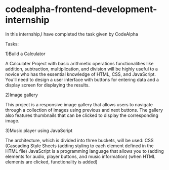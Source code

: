 # codealpha-frontend-development-internship
In this internship,I have completed  the  task given by CodeAlpha

Tasks:


1)Build a Calculator

A Calculater Project with basic arithmetic
operations functionalities like addition,
subtraction, multiplication, and division will be
highly useful to a novice who has the essential
knowledge of HTML, CSS, and JavaScript. You’ll
need to design a user interface with buttons for
entering data and a display screen for
displaying the results.


2)Image gallery

This project is a responsive image gallery that allows
users to navigate through a collection of images using 
previous and next buttons. The gallery also features 
thumbnails that can be clicked to display the corresponding image.


3)Music player using JavaScript

The architecture, which is divided into three buckets,
will be used: CSS (Cascading Style Sheets (adding
styling to each element defined in the HTML file)
JavaScript is a programming language that allows you
to (adding elements for audio, player buttons, and
music information) (when HTML elements are clicked,
functionality is added)
